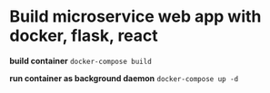 # Build microservice web app with docker, flask, react


**build container**
`docker-compose build`

**run container as background daemon**
`docker-compose up -d`